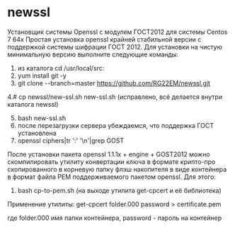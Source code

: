 # newssl
Установщик системы Openssl с модулем ГОСТ2012 для системы Centos 7 64x
Простая установка openssl крайней стабильной версии с поддержкой системы шифрации
ГОСТ 2012. 
Для установки на чистую минимальную версию выполните следующие команды:

1. из каталога cd /usr/local/src: 
2. yum install git -y
3. git clone --branch=master https://github.com/RG22EM/newssl.git

4.# cp newssl/new-ssl.sh new-ssl.sh (исправлено, всё делается внутри каталога newssl)

5. bash new-ssl.sh
6. после перезагрузки сервера убеждаемся, что поддержка ГОСТ установлена
7. openssl ciphers|tr ':' '\n'|grep GOST

После установки пакета openssl 1.1.1x + engine + GOST2012 можно скомпилировать утилиту
конвертации ключа в формате крипто-про скопированного в корневую папку флэш накопителя
в виде контейнера в формат файла PEM поддерживаемого пакетом openssl.  Для этого:
 
 1. bash cp-to-pem.sh (на выходе утилита get-cpcert и её библиотека)
 
Применениe утилиты:
get-cpcert folder.000 password > certificate.pem

где folder.000 имя папки контейнера, password - пароль на контейнер
 
 
